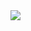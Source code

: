 <img src="https://raw.githubusercontent.com/imfunniee/imfunniee.github.io/master/fimbo/img/fimbo.png"/>
